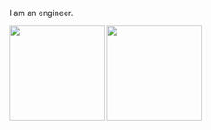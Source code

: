 I am an engineer.


<a href="https://github.com/RyoKakomi">
  <img align="left" height="170px" src="https://github-readme-stats.vercel.app/api?username=RyoKakomi&count_private=true&show_icons=true&theme=dracula" />
</a>
<a href="https://github.com/tocoteron">
  <img align="left" height="170px" src="https://github-readme-stats.vercel.app/api/top-langs/?username=RyoKakomi&layout=compact&theme=dracula" />
</a>
